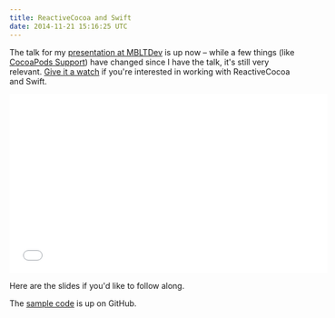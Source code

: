 ```yaml
---
title: ReactiveCocoa and Swift
date: 2014-11-21 15:16:25 UTC
---
```


The talk for my [presentation at MBLTDev](http://ashfurrow.com/blog/reactivecocoa-with-swift/) is up now – while a few things (like [CocoaPods Support](https://github.com/artsy/eidolon/pull/317)) have changed since I have the talk, it's still very relevant. [Give it a watch](https://www.youtube.com/watch?v=tRCgBuJsNtg) if you're interested in working with ReactiveCocoa and Swift. 

<!-- more -->

<div class="embed-responsive embed-responsive-16by9">
	<iframe width="560" height="315" src="//www.youtube.com/embed/tRCgBuJsNtg" frameborder="0" allowfullscreen class="embed-responsive-item"></iframe>
</div>

Here are the slides if you'd like to follow along. 

<script async class="speakerdeck-embed" data-id="83497160404801324aa87a6501a1d9f8" data-ratio="1.77777777777778" src="//speakerdeck.com/assets/embed.js"></script>

The [sample code](https://github.com/ashfurrow/mbltdev) is up on GitHub. 
